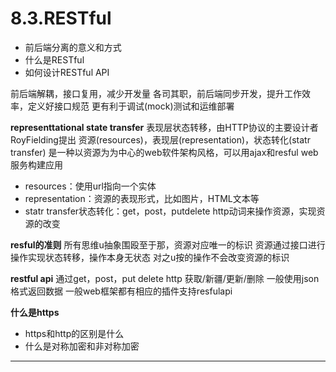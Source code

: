 # 8.3.RESTful

- 前后端分离的意义和方式
- 什么是RESTful
- 如何设计RESTful API

前后端解耦，接口复用，减少开发量
各司其职，前后端同步开发，提升工作效率，定义好接口规范
更有利于调试(mock)测试和运维部署

**representtational state transfer**
表现层状态转移，由HTTP协议的主要设计者RoyFielding提出
资源(resources)，表现层(representation)，状态转化(statr transfer)
是一种以资源为为中心的web软件架构风格，可以用ajax和resful web服务构建应用

- resources：使用url指向一个实体
- representation：资源的表现形式，比如图片，HTML文本等
- statr transfer状态转化：get，post，putdelete http动词来操作资源，实现资源的改变

**resful的准则**
所有思维u抽象围殴至于那，资源对应唯一的标识
资源通过接口进行操作实现状态转移，操作本身无状态
对之u按的操作不会改变资源的标识

**restful api**
通过get，post，put delete http 获取/新疆/更新/删除
一般使用json格式返回数据
一般web框架都有相应的插件支持resfulapi

**什么是https**

- https和http的区别是什么
- 什么是对称加密和非对称加密 

------

